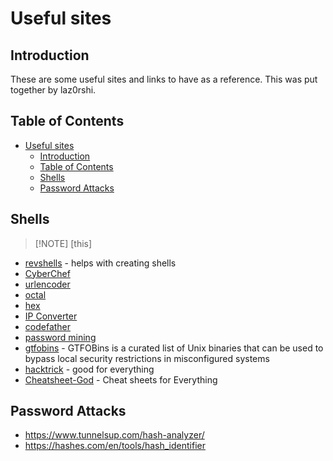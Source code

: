 # Useful sites

## Introduction

These are some useful sites and links to have as a reference.  This was put together by laz0rshi.

## Table of Contents

- [Useful sites](#useful-sites)
  - [Introduction](#introduction)
  - [Table of Contents](#table-of-contents)
  - [Shells](#shells)
  - [Password Attacks](#password-attacks)

## Shells

>[!NOTE] [this]
- [revshells](https://www.revshells.com) - helps with creating shells
- [CyberChef](https://gchq.github.io/CyberChef)
- [urlencoder](https://www.urlencoder.org/)
- [octal](http://www.unit-conversion.info/texttools/octal/)
- [hex](http://www.unit-conversion.info/texttools/hex)
- [IP Converter](https://www.silisoftware.com/tools/ipconverter.php)
- [codefather](https://codefather.tech/blog/sudo-command-linux)
- [password mining](https://medium.com/@tinopreter/windows-password-mining-3a72205673ff)
- [gtfobins](https://gtfobins.github.io/) - GTFOBins is a curated list of Unix binaries that can be used to bypass local security restrictions in misconfigured systems
- [hacktrick](https://book.hacktricks.xyz/) - good for everything
- [Cheatsheet-God](https://github.com/OlivierLaflamme/Cheatsheet-God) - Cheat sheets for Everything

## Password Attacks

- https://www.tunnelsup.com/hash-analyzer/
- https://hashes.com/en/tools/hash_identifier